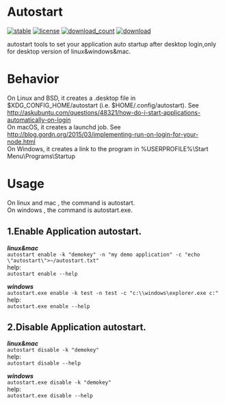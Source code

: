 # Autostart

[![stable](https://img.shields.io/badge/stable-stable-green.svg)](https://github.com/snail007/autostart/) [![license](https://img.shields.io/github/license/snail007/autostart.svg?style=plastic)]() [![download_count](https://img.shields.io/github/downloads/snail007/autostart/total.svg?style=plastic)](https://github.com/snail007/autostart/releases) [![download](https://img.shields.io/github/release/snail007/autostart.svg?style=plastic)](https://github.com/snail007/autostart/releases)  
  
autostart tools to set your application auto startup after desktop login,only for desktop version of linux&windows&mac.     

# Behavior
On Linux and BSD, it creates a .desktop file in $XDG_CONFIG_HOME/autostart (i.e. $HOME/.config/autostart). See http://askubuntu.com/questions/48321/how-do-i-start-applications-automatically-on-login  
On macOS, it creates a launchd job. See http://blog.gordn.org/2015/03/implementing-run-on-login-for-your-node.html  
On Windows, it creates a link to the program in %USERPROFILE%\Start Menu\Programs\Startup  

# Usage  
On linux and mac , the command is autostart.   
On windows , the command is autostart.exe.  

## 1.Enable Application autostart.   
***linux&mac***   
`autostart enable -k "demokey" -n "my demo application" -c "echo \"autostart\">~/autostart.txt"`   
help:    
`autostart enable --help`  

***windows***    
`autostart.exe enable -k test -n test -c "c:\\windows\explorer.exe c:"`   
help:    
`autostart.exe enable --help`   

## 2.Disable Application autostart.   
***linux&mac***   
`autostart disable -k "demokey"`    
help:     
`autostart disable --help`   

***windows***    
`autostart.exe disable -k "demokey"`    
help:     
`autostart.exe disable --help`   


